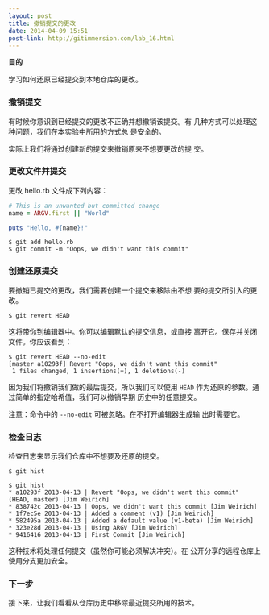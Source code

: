 ```yaml
---
layout: post
title: 撤销提交的更改
date: 2014-04-09 15:51
post-link: http://gitimmersion.com/lab_16.html
---
```


**目的**

学习如何还原已经提交到本地仓库的更改。

### 撤销提交

有时候你意识到已经提交的更改不正确并想撤销该提交。有
几种方式可以处理这种问题，我们在本实验中所用的方式总
是安全的。

实际上我们将通过创建新的提交来撤销原来不想要更改的提
交。

### 更改文件并提交

更改 hello.rb 文件成下列内容：

```ruby
# This is an unwanted but committed change
name = ARGV.first || "World"

puts "Hello, #{name}!"
```

```
$ git add hello.rb
$ git commit -m "Oops, we didn't want this commit"
```

### 创建还原提交

要撤销已提交的更改，我们需要创建一个提交来移除由不想
要的提交所引入的更改。

```
$ git revert HEAD
```

这将带你到编辑器中。你可以编辑默认的提交信息，或直接
离开它。保存并关闭文件。你应该看到：

```
$ git revert HEAD --no-edit
[master a10293f] Revert "Oops, we didn't want this commit"
 1 files changed, 1 insertions(+), 1 deletions(-)
```

因为我们将撤销我们做的最后提交，所以我们可以使用 `HEAD`
作为还原的参数。通过简单的指定哈希值，我们可以撤销早期
历史中的任意提交。

注意：命令中的 `--no-edit` 可被忽略。在不打开编辑器生成输
出时需要它。

### 检查日志

检查日志来显示我们仓库中不想要及还原的提交。

```
$ git hist
```

```
$ git hist
* a10293f 2013-04-13 | Revert "Oops, we didn't want this commit" (HEAD, master) [Jim Weirich]
* 838742c 2013-04-13 | Oops, we didn't want this commit [Jim Weirich]
* 1f7ec5e 2013-04-13 | Added a comment (v1) [Jim Weirich]
* 582495a 2013-04-13 | Added a default value (v1-beta) [Jim Weirich]
* 323e28d 2013-04-13 | Using ARGV [Jim Weirich]
* 9416416 2013-04-13 | First Commit [Jim Weirich]
```

这种技术将处理任何提交（虽然你可能必须解决冲突）。在
公开分享的远程仓库上使用分支更加安全。

### 下一步

接下来，让我们看看从仓库历史中移除最近提交所用的技术。
